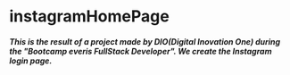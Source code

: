# instagramHomePage

##### This is the result of a project made by DIO(Digital Inovation One) during the "Bootcamp everis FullStack Developer". We create the Instagram login page.
